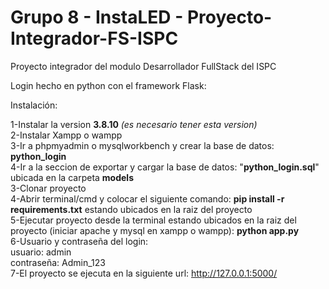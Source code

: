 # Grupo 8 - InstaLED - Proyecto-Integrador-FS-ISPC

Proyecto integrador del modulo Desarrollador FullStack del ISPC

Login hecho en python con el framework Flask:

Instalación:

1-Instalar la version **3.8.10** _(es necesario tener esta version)_ <br>
2-Instalar Xampp o wampp <br>
3-Ir a phpmyadmin o mysqlworkbench y crear la base de datos: **python_login** <br>
4-Ir a la seccion de exportar y cargar la base de datos: "**python_login.sql**" ubicada en la carpeta **models** <br>
3-Clonar proyecto <br>
4-Abrir terminal/cmd y colocar el siguiente comando: **pip install -r requirements.txt** estando ubicados en la raiz del proyecto <br>
5-Ejecutar proyecto desde la terminal estando ubicados en la raiz del proyecto (iniciar apache y mysql en xampp o wampp): **python app.py** <br>
6-Usuario y contraseña del login: <br>
usuario: admin <br>
contraseña: Admin_123 <br>
7-El proyecto se ejecuta en la siguiente url: http://127.0.0.1:5000/
